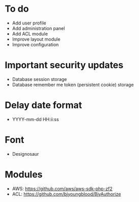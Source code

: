 To do
================================================================================
- Add user profile
- Add administration panel
- Add ACL module
- Improve layout module
- Improve configuration

Important security updates
================================================================================
- Database session storage
- Database remember me token (persistent cookie) storage

Delay date format
================================================================================
- YYYY-mm-dd HH:ii:ss

Font
================================================================================
- Designosaur

Modules
================================================================================
- AWS: https://github.com/aws/aws-sdk-php-zf2
- ACL: https://github.com/bjyoungblood/BjyAuthorize

